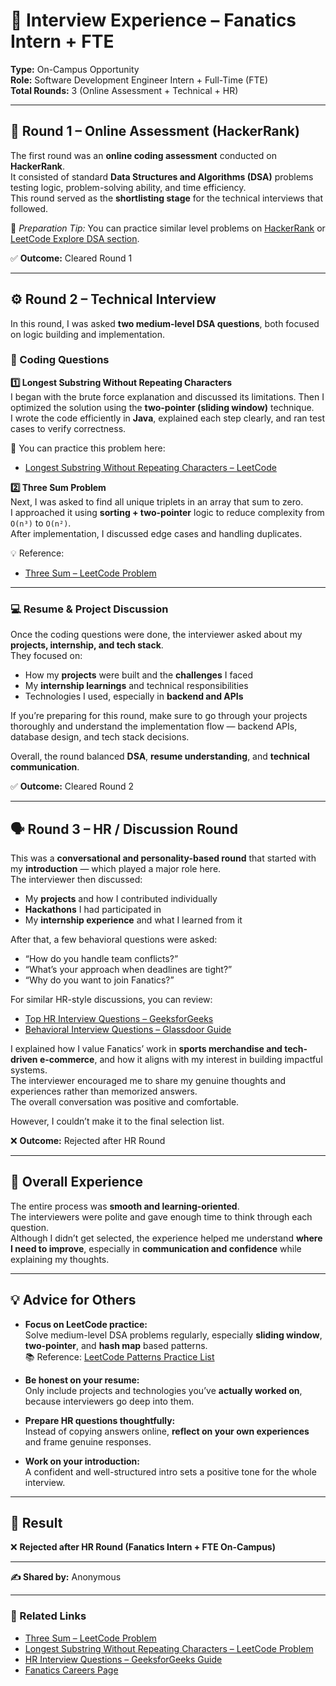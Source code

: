 # 💼 Interview Experience – Fanatics Intern + FTE

**Type:** On-Campus Opportunity  
**Role:** Software Development Engineer Intern + Full-Time (FTE)  
**Total Rounds:** 3 (Online Assessment + Technical + HR)

---

## 🧮 Round 1 – Online Assessment (HackerRank)

The first round was an **online coding assessment** conducted on **HackerRank**.  
It consisted of standard **Data Structures and Algorithms (DSA)** problems testing logic, problem-solving ability, and time efficiency.  
This round served as the **shortlisting stage** for the technical interviews that followed.  

🧠 *Preparation Tip:* You can practice similar level problems on [HackerRank](https://www.hackerrank.com/domains/tutorials/10-days-of-javascript) or [LeetCode Explore DSA section](https://leetcode.com/explore/interview/card/top-interview-questions-easy/).  

✅ **Outcome:** Cleared Round 1

---

## ⚙️ Round 2 – Technical Interview

In this round, I was asked **two medium-level DSA questions**, both focused on logic building and implementation.  

### 🧩 Coding Questions  

**1️⃣ Longest Substring Without Repeating Characters**  
I began with the brute force explanation and discussed its limitations. Then I optimized the solution using the **two-pointer (sliding window)** technique.  
I wrote the code efficiently in **Java**, explained each step clearly, and ran test cases to verify correctness.  

📘 You can practice this problem here:  
- [Longest Substring Without Repeating Characters – LeetCode](https://leetcode.com/problems/longest-substring-without-repeating-characters/)  

**2️⃣ Three Sum Problem**  
Next, I was asked to find all unique triplets in an array that sum to zero.  
I approached it using **sorting + two-pointer** logic to reduce complexity from `O(n³)` to `O(n²)`.  
After implementation, I discussed edge cases and handling duplicates.  

💡 Reference:  
- [Three Sum – LeetCode Problem](https://leetcode.com/problems/3sum/)  

---

### 💻 Resume & Project Discussion  

Once the coding questions were done, the interviewer asked about my **projects, internship, and tech stack**.  
They focused on:  
- How my **projects** were built and the **challenges** I faced  
- My **internship learnings** and technical responsibilities  
- Technologies I used, especially in **backend and APIs**  

If you’re preparing for this round, make sure to go through your projects thoroughly and understand the implementation flow — backend APIs, database design, and tech stack decisions.  

Overall, the round balanced **DSA**, **resume understanding**, and **technical communication**.  

✅ **Outcome:** Cleared Round 2

---

## 🗣️ Round 3 – HR / Discussion Round

This was a **conversational and personality-based round** that started with my **introduction** — which played a major role here.  
The interviewer then discussed:  
- My **projects** and how I contributed individually  
- **Hackathons** I had participated in  
- My **internship experience** and what I learned from it  

After that, a few behavioral questions were asked:  
- “How do you handle team conflicts?”  
- “What’s your approach when deadlines are tight?”  
- “Why do you want to join Fanatics?”  

For similar HR-style discussions, you can review:  
- [Top HR Interview Questions – GeeksforGeeks](https://www.geeksforgeeks.org/hr-interview-questions-and-answers/)  
- [Behavioral Interview Questions – Glassdoor Guide](https://www.glassdoor.com/blog/guide/behavioral-interview-questions/)  

I explained how I value Fanatics’ work in **sports merchandise and tech-driven e-commerce**, and how it aligns with my interest in building impactful systems.  
The interviewer encouraged me to share my genuine thoughts and experiences rather than memorized answers.  
The overall conversation was positive and comfortable.  

However, I couldn’t make it to the final selection list.  

❌ **Outcome:** Rejected after HR Round  

---

## 🌟 Overall Experience  

The entire process was **smooth and learning-oriented**.  
The interviewers were polite and gave enough time to think through each question.  
Although I didn’t get selected, the experience helped me understand **where I need to improve**, especially in **communication and confidence** while explaining my thoughts.  

---

## 💡 Advice for Others  

- **Focus on LeetCode practice:**  
  Solve medium-level DSA problems regularly, especially **sliding window**, **two-pointer**, and **hash map** based patterns.  
  📚 Reference: [LeetCode Patterns Practice List](https://leetcode.com/discuss/interview-question/460599/blind-75-leetcode-questions)  

- **Be honest on your resume:**  
  Only include projects and technologies you’ve **actually worked on**, because interviewers go deep into them.  

- **Prepare HR questions thoughtfully:**  
  Instead of copying answers online, **reflect on your own experiences** and frame genuine responses.  

- **Work on your introduction:**  
  A confident and well-structured intro sets a positive tone for the whole interview.  

---

## 🏁 Result  
❌ **Rejected after HR Round (Fanatics Intern + FTE On-Campus)**  

---

**✍️ Shared by:** Anonymous <!-- Arunav -->

---

### 🔗 Related Links  
- [Three Sum – LeetCode Problem](https://leetcode.com/problems/3sum/)  
- [Longest Substring Without Repeating Characters – LeetCode Problem](https://leetcode.com/problems/longest-substring-without-repeating-characters/)  
- [HR Interview Questions – GeeksforGeeks Guide](https://www.geeksforgeeks.org/hr-interview-questions-and-answers/)  
- [Fanatics Careers Page](https://www.fanaticsinc.com/careers)
